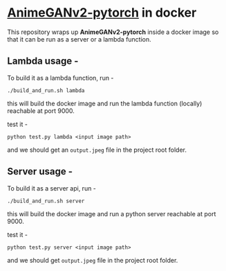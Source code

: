# [AnimeGANv2-pytorch](https://github.com/bryandlee/animegan2-pytorch) in docker

This repository wraps up **AnimeGANv2-pytorch** inside a docker image so that it can be run as a server or a lambda function.

## Lambda usage -

To build it as a lambda function, run -
```
./build_and_run.sh lambda
```
this will build the docker image and run the lambda function (locally) reachable at port 9000.

test it -
```
python test.py lambda <input image path>
```
and we should get an `output.jpeg` file in the project root folder.

## Server usage -

To build it as a server api, run -
```
./build_and_run.sh server
```
this will build the docker image and run a python server reachable at port 9000.

test it -
```
python test.py server <input image path>
```
and we should get `output.jpeg` file in the project root folder.
